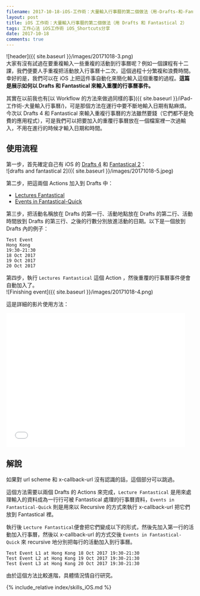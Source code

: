 ```yaml
---
filename: 2017-10-18-iOS-工作術：大量輸入行事曆的第二個做法（用-Drafts-和-Fantastical-2）.md
layout: post
title: iOS 工作術：大量輸入行事曆的第二個做法（用 Drafts 和 Fantastical 2）
tags: 工作心法 iOS工作術 iOS_Shortcuts分享
date: 2017-10-18
comments: true
---
```

![header]({{ site.baseurl }}/images/20171018-3.png)  
大家有沒有試過在要重複輸入一些重複的活動到行事曆呢？例如一個課程有十二課，我們便要人手重複把活動放入行事曆十二次，這個過程十分繁複和浪費時間。  
幸好的是，我們可以在 iOS 上把這件事自動化來簡化輸入這個重覆的過程。**這篇是展示如何以 Drafts 和 Fantastical 來輸入重覆的行事曆事件。**

其實在以前我也有[以 Workflow 的方法來做過同樣的事]({{ site.baseurl }}/iPad-工作術-大量輸入行事曆/)，可是那個方法在運行中要不斷地輸入日期有點麻煩。今次以 Drafts 4 和 Fantastical 來輸入重複行事曆的方法雖然要錢（它們都不是免費的應用程式），可是我們可以把要加入的重覆行事曆放在一個檔案裡一次過輸入，不用在進行的時候才輸入日期和時間。

## 使用流程

第一步，首先確定自己有 iOS 的 [Drafts 4](http://agiletortoise.com/drafts/) 和 [Fantastical 2](https://flexibits.com/fantastical-iphone)：  
![drafts and fantastical 2]({{ site.baseurl }}/images/20171018-5.jpeg)

第二步，把這兩個 Actions 加入到 Drafts 中：

* [Lectures Fantastical](https://drafts4-actions.agiletortoise.com/a/2Gl)
* [Events in Fantastical-Quick](https://drafts4-actions.agiletortoise.com/a/2Gm)

第三步，把活動名稱放在 Drafts 的第一行、活動地點放在 Drafts 的第二行、活動時間放到 Drafts 的第三行、之後的行數分別放進活動的日期。以下是一個放到 Drafts 內的例子：
```
Test Event
Hong Kong
19:30-21:30
18 Oct 2017
19 Oct 2017
20 Oct 2017
```

第四步，執行 `Lectures Fantastical`  這個 Action ，然後重覆的行事曆事件便會自動加入了。  
![Finishing event]({{ site.baseurl }}/images/20171018-4.png)  

這是詳細的影片使用方法：

<iframe width="480" height="360" src="{{ site.baseurl }}/images/20171018-1.mov" volume="0" frameborder="0"> </iframe>

## 解說

如果對 url scheme 和 x-callback-url 沒有認識的話，這個部分可以跳過。

這個方法需要以兩個 Drafts 的 Actions 來完成，`Lecture Fantastical` 是用來處理輸入的資料成為一行行可被 Fantastical 處理的行事曆資料，`Events in Fantastical-Quick` 則是用來以 Recursive 的方式來執行 x-callback-url 把它們放到 Fantastical 裡。

執行後 `Lecture Fantastical`便會把它們變成以下的形式，然後先加入第一行的活動加入行事曆，然後以 x-callback-url 的方式交後 `Events in Fantastical-Quick` 來 recursive 地分別把每行的活動加入到行事曆。

```
Test Event L1 at Hong Kong 18 Oct 2017 19:30-21:30
Test Event L2 at Hong Kong 19 Oct 2017 19:30-21:30
Test Event L3 at Hong Kong 20 Oct 2017 19:30-21:30
```

由於這個方法比較進階，具體情況情自行研究。

{% include_relative index/skills_iOS.md %}
